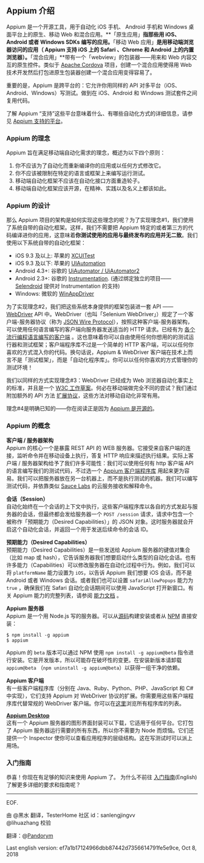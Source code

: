 ## Appium 介绍

Appium 是一个开源工具，用于自动化 iOS 手机、 Android 手机和 Windows 桌面平台上的原生、移动 Web 和混合应用。**「原生应用」**指那些用 iOS、 Android 或者 Windows SDKs 编写的应用。**「移动 Web 应用」**是用移动端浏览器访问的应用（ Appium 支持 iOS 上的 Safari 、Chrome 和 Android 上的内置浏览器）。**「混合应用」**带有一个「webview」的包装器——用来和 Web 内容交互的原生控件。类似于 [Apache Cordova](https://cordova.apache.org) 项目，创建一个混合应用使得用 Web 技术开发然后打包进原生包装器创建一个混合应用变得容易了。

重要的是，Appium 是跨平台的：它允许你用同样的 API 对多平台（iOS、Android、Windows）写测试。做到在 iOS、Android 和 Windows 测试套件之间复用代码。

了解 Appium “支持”这些平台意味着什么、有哪些自动化方式的详细信息，请参见 [Appium 支持的平台](/docs/cn/about-appium/platform-support.md)。

### Appium 的理念

Appium 旨在满足移动端自动化需求的理念，概述为以下四个原则：

1. 你不应该为了自动化而重新编译你的应用或以任何方式修改它。
2. 你不应该被限制在特定的语言或框架上来编写运行测试。
3. 移动端自动化框架不应该在自动化接口方面重造轮子。
4. 移动端自动化框架应该开源，在精神、实践以及名义上都该如此。

### Appium 的设计

那么 Appium 项目的架构是如何实现这些理念的呢？为了实现理念#1，我们使用了系统自带的自动化框架。这样，我们不需要把 Appium 特定的或者第三方的代码编译进你的应用，这意味着**你测试使用的应用与最终发布的应用并无二致**。我们使用以下系统自带的自动化框架：

* iOS 9.3 及以上: 苹果的 [XCUITest](https://developer.apple.com/reference/xctest)
* iOS 9.3 及以下: 苹果的 [UIAutomation](https://web.archive.org/web/20160904214108/https://developer.apple.com/library/ios/documentation/DeveloperTools/Reference/UIAutomationRef/)
* Android 4.3+: 谷歌的 [UiAutomator / UiAutomator2](https://developer.android.com/training/testing/ui-automator)
* Android 2.3+: 谷歌的 [Instrumentation](http://developer.android.com/reference/android/app/Instrumentation.html). (通过绑定独立的项目—— [Selendroid](http://selendroid.io) 提供对 Instrumentation 的支持)
* Windows: 微软的 [WinAppDriver](http://github.com/microsoft/winappdriver)

为了实现理念#2，我们把这些系统本身提供的框架包装进一套 API —— [WebDriver](http://docs.seleniumhq.org/projects/webdriver/) API 中。WebDriver（也叫「Selenium WebDriver」）规定了一个客户端-服务器协议（称为 [JSON Wire Protocol](https://w3c.github.io/webdriver/webdriver-spec.html)），按照这种客户端-服务器架构，可以使用任何语言编写的客户端向服务器发送适当的 HTTP 请求。已经有为 [各个流行编程语言编写的客户端](http://appium.io/downloads) 。这也意味着你可以自由使用任何你想用的的测试运行器和测试框架；客户端程序库不过是一个简单的 HTTP 客户端，可以以任何你喜欢的方式混入你的代码。换句话说，Appium & WebDriver 客户端在技术上而言不是「测试框架」，而是「自动化程序库」。你可以以任何你喜欢的方式管理你的测试环境！

我们以同样的方式实现理念#3：WebDriver 已经成为 Web 浏览器自动化事实上的标准，并且是一个 [W3C 工作草案](https://dvcs.w3.org/hg/webdriver/raw-file/tip/webdriver-spec.html)。何必在移动端做完全不同的尝试？我们通过附加额外的 API 方法 [扩展协议](https://github.com/SeleniumHQ/mobile-spec/blob/master/spec-draft.md)，这些方法对移动自动化非常有用。

理念#4是明确已知的——你在阅读正是因为 [Appium 是开源的](https://github.com/appium/appium)。

### Appium 的概念

**客户端 / 服务器架构**<br/>
Appium 的核心一个是暴露 REST API 的 WEB 服务器。它接受来自客户端的连接，监听命令并在移动设备上执行，答复 HTTP 响应来描述执行结果。实际上客户端 / 服务器架构给予了我们许多可能性：我们可以使用任何有 http 客户端 API 的语言编写我们的测试代码，不过选一个 [Appium 客户端程序库](http://appium.io/downloads) 用起来更为容易。我们可以把服务器放在另一台机器上，而不是执行测试的机器。我们可以编写测试代码，并依靠类似 [Sauce Labs](https://saucelabs.com/products/mobile-app-testing) 的云服务接收和解释命令。

**会话（Session）**<br/>
自动化始终在一个会话的上下文中执行，这些客户端程序库以各自的方式发起与服务器的会话，但最终都会发给服务器一个 `POST /session` 请求，请求中包含一个被称作「预期能力（Desired Capabilities）」的 JSON 对象。这时服务器就会开启这个自动化会话，并返回一个用于发送后续命令的会话 ID。

**预期能力（Desired Capabilities）**<br/>
预期能力（Desired Capabilities）是一些发送给 Appium 服务器的键值对集合（比如 map 或 hash），它告诉服务器我们想要启动什么类型的自动化会话。也有许多能力（Capabilities）可以修改服务器在自动化过程中行为。例如，我们可以将 `platformName` 能力设置为 `iOS`，以告诉 Appium 我们想要 iOS 会话，而不是 Android 或者 Windows 会话。或者我们也可以设置 `safariAllowPopups` 能力为 `true` ，确保我们在 Safari 自动化会话期间可以使用 JavaScript 打开新窗口。有关 Appium 能力的完整列表，请参阅 [能力文档](/docs/cn/writing-running-appium/caps.md) 。

**Appium 服务器**<br/>
Appium 是一个用 Node.js 写的服务器。可以从[源码](https://github.com/appium/appium/blob/master/docs/cn/contributing-to-appium/appium-from-source.md)构建安装或者从 [NPM](https://www.npmjs.com/package/appium) 直接安装：

```
$ npm install -g appium
$ appium
```

Appium 的 `beta` 版本可以通过 NPM 使用 `npm install -g appium@beta` 指令进行安装。它是开发版本，所以可能存在破坏性的变更。在安装新版本请卸载 `appium@beta` （`npm uninstall -g appium@beta`）以获得一组干净的依赖。

**Appium 客户端**<br/>
有一些客户端程序库（分别在 Java、Ruby、Python、PHP、JavaScript 和 C# 中实现），它们支持 Appium 对 WebDriver 协议的扩展。你需要用这些客户端程序库代替常规的 WebDriver 客户端。你可以在[这里](/docs/cn/about-appium/appium-clients.md)浏览所有程序库的列表。

**[Appium Desktop](https://github.com/appium/appium-desktop)**<br/>
这有一个 Appium 服务器的图形界面封装可以下载，它适用于任何平台。它打包了 Appium 服务器运行需要的所有东西，所以你不需要为 Node 而烦恼。它们还提供一个 Inspector 使你可以查看应用程序的层级结构。这在写测试时可以派上用场。

### 入门指南

恭喜！你现在有足够的知识来使用 Appium 了。 为什么不前往 [入门指南](/docs/en/about-appium/getting-started.md)(English) 了解更多详细的要求和指南呢？

---
EOF.

由 @黑水 翻译，TesterHome 社区 id：sanlengjingvv</br>
@lihuazhang 校验

翻译：@[Pandorym](https://github.com/Pandorym)

Last english version: ef7a1b17124966dbb87442d7356614791fe5e9ce, Oct 8, 2018

